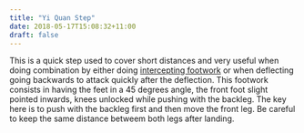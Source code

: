 ```yaml
---
title: "Yi Quan Step"
date: 2018-05-17T15:08:32+11:00
draft: false
---
```


This is a quick step used to cover short distances and very useful when doing combination by either doing [intercepting footwork](../intercepting_footwork) or when deflecting going backwards to attack quickly after the deflection. This footwork consists in having the feet in a 45 degrees angle, the front foot slight pointed inwards, knees unlocked while pushing with the backleg. The key here is to push with the backleg first and then move the front leg. Be careful to keep the same distance betweem both legs after landing.
